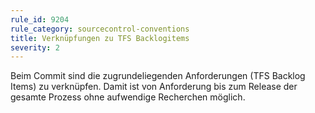 ```yaml
---
rule_id: 9204
rule_category: sourcecontrol-conventions
title: Verknüpfungen zu TFS Backlogitems
severity: 2
---
```

Beim Commit sind die zugrundeliegenden Anforderungen (TFS Backlog Items) zu verknüpfen.
Damit ist von Anforderung bis zum Release der gesamte Prozess ohne aufwendige Recherchen möglich.